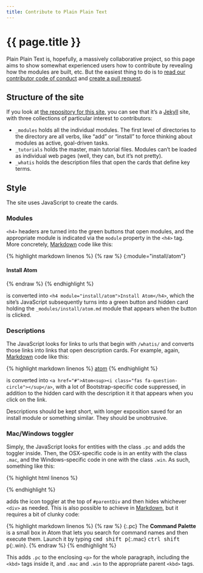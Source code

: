 ```yaml
---
title: Contribute to Plain Plain Text
---
```


# {{ page.title }}

Plain Plain Text is, hopefully, a massively collaborative project, so this
page aims to show somewhat experienced users how to contribute by revealing
how the modules are built, etc. But the easiest thing to do is to
[read our contributor code of
conduct](https://github.com/plain-plain-text/plain-plain-text-www/blob/master/CONTRIBUTOR_CODE_OF_CONDUCT.md)
and [create a pull
request](https://help.github.com/articles/creating-a-pull-request/).

## Structure of the site

If you look at [the repository for this
site](https://github.com/plain-plain-text/plain-plain-text-www), you can see
that it’s a [Jekyll](/whatis/jekyll) site, with three collections of
particular interest to contributors:

* `_modules` holds all the individual modules. The first level of directories
  to the directory are all verbs, like “add” or “install” to force thinking
  about modules as active, goal-driven tasks. 
* `_tutorials` holds the master, main tutorial files. Modules can’t be loaded
  as individual web pages (well, they can, but it’s not pretty).
* `_whatis` holds the description files that open the cards that define key
  terms.

## Style

The site uses JavaScript to create the cards. 

### Modules

`<h4>` headers are turned into the green buttons that open modules, and the
appropriate module is indicated via the `module` property in the `<h4>` tag. More concretely,
[Markdown](/whatis/markdown) code like this:

{% highlight markdown linenos %}
{% raw %}
{:module="install/atom"}
#### Install Atom
{% endraw %}
{% endhighlight %}

is converted into `<h4 module="install/atom">Install Atom</h4>`, which the
site’s JavaScript subsequently turns into a green button and hidden card
holding the `_modules/install/atom.md` module that appears when the button is
clicked.

### Descriptions

The JavaScript looks for links to urls that begin with `/whatis/` and
converts those links into links that open description cards. For example,
again, [Markdown](/whatis/markdown) code like this:

{% highlight markdown linenos %}
[atom](/whatis/atom)
{% endhighlight %}

is converted into `<a href="#">Atom<sup><i class="fas
fa-question-circle"></sup</a>`, with a lot of Bootstrap-specific code
suppressed, in addition to the hidden card with the description it it that
appears when you click on the link. 

Descriptions should be kept short, with longer exposition saved for an
install module or something similar. They should be unobtrusive.

### Mac/Windows toggler

Simply, the JavaScript looks for entities with the class `.pc` and adds the
toggler inside. Then, the OSX-specific code is in an entity with the class
`.mac`, and the Windows-specific code in one with the class `.win`. As such,
something like this:

{% highlight html linenos %}
<div id="parentDiv" class="pc">
  <div class="mac">
    <!-- Mac content -->
  </div>
  <div class="win">
    <!-- Windows content -->
  </div>
</div>
{% endhighlight %}

adds the icon toggler at the top of `#parentDiv` and then hides whichever
`<div>` as needed. This is also possible to achieve in
[Markdown](/whatis/markdown), but it requires a bit of clunky code:

{% highlight markdown linenos %}
{% raw %}
{:.pc}
The **Command Palette** is a small box in Atom that lets you search for
command names and then execute them. Launch it by typing
<kbd><kbd>cmd</kbd> <kbd>shift</kbd> <kbd>p</kbd></kbd>{:.mac}
<kbd><kbd>ctrl</kbd> <kbd>shift</kbd> <kbd>p</kbd></kbd>{:.win}.
{% endraw %}
{% endhighlight %}

This adds `.pc` to the enclosing `<p>` for the whole paragraph, including the
`<kbd>` tags inside it, and
`.mac` and `.win` to the appropriate parent `<kbd>` tags. 
